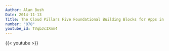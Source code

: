 ```yaml
---
Author: Alan Bush
Date: 2014-11-13
Title: The Cloud Pillars Five Foundational Building Blocks for Apps in the Cloud
number: "078"
youtube_id: TVqbJcIXmm4
---
```


{{< youtube >}}
